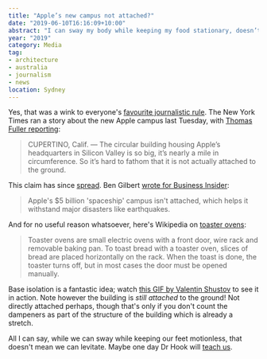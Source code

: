 ```yaml
---
title: "Apple’s new campus not attached?"
date: "2019-06-10T16:16:09+10:00"
abstract: "I can sway my body while keeping my food stationary, doesn’t mean I can suddenly levitate! Or... does it?"
year: "2019"
category: Media
tag:
- architecture
- australia
- journalism
- news
location: Sydney
---
```

Yes, that was a wink to everyone's [favourite journalistic rule](https://rubenerd.com/considered-harmful-is-considered-harmful/). The New York Times ran a story about the new Apple campus last Tuesday, with [Thomas Fuller reporting](https://www.nytimes.com/2019/06/04/us/apple-headquarters-earthquake-preparedness.html "Inside Apple’s Earthquake-Ready Headquarters"):

> CUPERTINO, Calif. — The circular building housing Apple’s headquarters in Silicon Valley is so big, it’s nearly a mile in circumference. So it’s hard to fathom that it is not actually attached to the ground.

This claim has since [spread]. Ben Gilbert [wrote for Business Insider](https://www.businessinsider.com.au/apple-park-spaceship-campus-floats-to-protect-against-earthquakes-2019-6 "Apple's $5 billion 'spaceship' campus isn't attached to the planet, which helps it withstand major disasters like earthquakes"):

> Apple's $5 billion 'spaceship' campus isn't attached, which helps it withstand major disasters like earthquakes.

And for no useful reason whatsoever, here's Wikipedia on [toaster ovens](https://en.wikipedia.org/wiki/Toaster#Toaster_ovens):

> Toaster ovens are small electric ovens with a front door, wire rack and removable baking pan. To toast bread with a toaster oven, slices of bread are placed horizontally on the rack. When the toast is done, the toaster turns off, but in most cases the door must be opened manually.
 
Base isolation is a fantastic idea; watch [this GIF by Valentin Shustov](https://en.wikipedia.org/wiki/File:Base-isolation.gif) to see it in action. Note however the building is *still attached* to the ground! Not directly attached perhaps, though that's only if you don't count the dampeners as part of the structure of the building which is already a stretch.

All I can say, while we can sway while keeping our feet motionless, that doesn't mean we can levitate. Maybe one day Dr Hook will [teach us](https://www.youtube.com/watch?v=JLmLY0Dbp_Q "Watch Dr Hook's classic song Levitate").

[spread]: https://en.wikipedia.org/wiki/Spread_(food) "Wikipedia article on food spreads"

